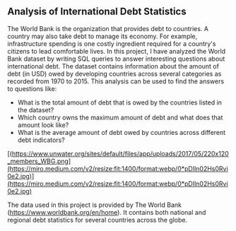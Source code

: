 ## Analysis of International Debt Statistics
The World Bank is the organization that provides debt to countries. A country may also take debt to manage its economy. For example, infrastructure spending is one costly ingredient required for a country's citizens to lead comfortable lives.
In this project, I have analyzed the World Bank dataset by writing SQL queries to answer interesting questions about international debt. The dataset contains information about the amount of debt (in USD) owed by developing countries across several categories as recorded from 1970 to 2015. This analysis can be used to find the answers to questions like:

* What is the total amount of debt that is owed by the countries listed in the dataset?
* Which country owns the maximum amount of debt and what does that amount look like?
* What is the average amount of debt owed by countries across different debt indicators?

[(https://www.unwater.org/sites/default/files/app/uploads/2017/05/220x120_members_WBG.png](https://miro.medium.com/v2/resize:fit:1400/format:webp/0*pDIln02Hs0Rvi0e2.jpg)](https://miro.medium.com/v2/resize:fit:1400/format:webp/0*pDIln02Hs0Rvi0e2.jpg)
  
The data used in this project is provided by The World Bank (https://www.worldbank.org/en/home). It contains both national and regional debt statistics for several countries across the globe.
